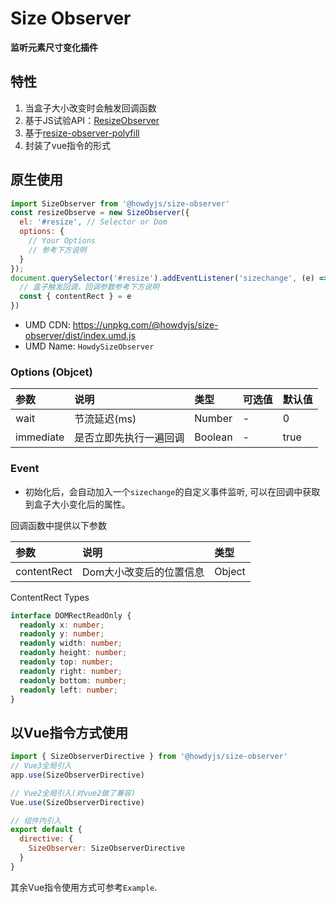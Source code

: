 # Size Observer

**监听元素尺寸变化插件**

## 特性
1. 当盒子大小改变时会触发回调函数
2. 基于JS试验API：[ResizeObserver](https://developer.mozilla.org/en-US/docs/Web/API/Resize_Observer_API)
3. 基于[resize-observer-polyfill](https://github.com/que-etc/resize-observer-polyfill)
4. 封装了vue指令的形式

## 原生使用
```js
import SizeObserver from '@howdyjs/size-observer'
const resizeObserve = new SizeObserver({ 
  el: '#resize', // Selector or Dom
  options: {
    // Your Options
    // 参考下方说明
  }
});
document.querySelector('#resize').addEventListener('sizechange', (e) => {
  // 盒子触发回调，回调参数参考下方说明
  const { contentRect } = e
})
```

+ UMD CDN: <a href="https://unpkg.com/@howdyjs/size-observer/dist/index.umd.js" target="_blank">https://unpkg.com/@howdyjs/size-observer/dist/index.umd.js</a>
+ UMD Name: `HowdySizeObserver`

### Options (Objcet)
|参数|说明|类型|可选值|默认值|
|:---|:---|:---|:---|:---|
|wait|节流延迟(ms)|Number|-|0|
|immediate|是否立即先执行一遍回调|Boolean|-|true|

### Event
+ 初始化后，会自动加入一个`sizechange`的自定义事件监听, 可以在回调中获取到盒子大小变化后的属性。

回调函数中提供以下参数

|参数|说明|类型|
|:---|:---|:---|
|contentRect|Dom大小改变后的位置信息|Object|

ContentRect Types
```ts
interface DOMRectReadOnly {
  readonly x: number;
  readonly y: number;
  readonly width: number;
  readonly height: number;
  readonly top: number;
  readonly right: number;
  readonly bottom: number;
  readonly left: number;
}
```

## 以Vue指令方式使用
```js
import { SizeObserverDirective } from '@howdyjs/size-observer'
// Vue3全局引入
app.use(SizeObserverDirective)

// Vue2全局引入(对vue2做了兼容)
Vue.use(SizeObserverDirective)

// 组件内引入
export default {
  directive: {
    SizeObserver: SizeObserverDirective
  }
}
```

其余Vue指令使用方式可参考`Example`.
